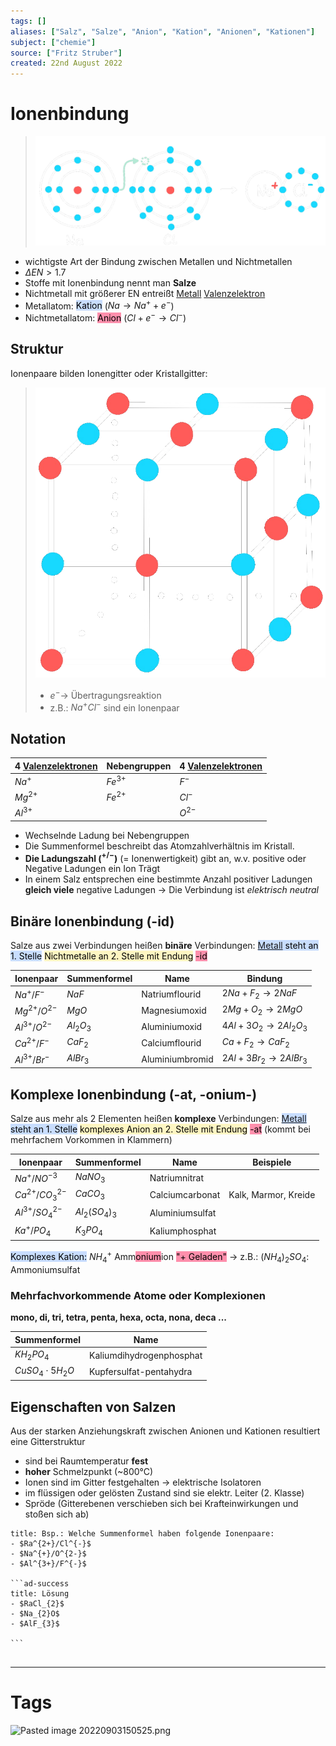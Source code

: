 ```yaml
---
tags: []
aliases: ["Salz", "Salze", "Anion", "Kation", "Anionen", "Kationen"]
subject: ["chemie"]
source: ["Fritz Struber"]
created: 22nd August 2022
---
```


# Ionenbindung
>![475](assets/Ionen-bdn.png)
- wichtigste Art der Bindung zwischen Metallen und Nichtmetallen
- $\Delta EN > 1.7$
- Stoffe mit Ionenbindung nennt man **Salze**
- Nichtmetall mit größerer EN entreißt [Metall](Metallbindung.md) [Valenzelektron](Valenzelektronen.md)
- Metallatom: <mark style="background: #ADCCFFA6;">Kation</mark> ($Na\longrightarrow Na^{+}+e^{-}$)
- Nichtmetallatom: <mark style="background: #FF5582A6;">Anion</mark> ($Cl+e^{-}\longrightarrow Cl^{-}$)

## Struktur
Ionenpaare bilden Ionengitter  oder Kristallgitter:
>![300](assets/IonAnord.png)
> - $e^{-} \rightarrow$  Übertragungsreaktion
> - z.B.: $Na^{+}Cl^{-}$ sind ein Ionenpaar

## Notation
|  4 [Valenzelektronen](Valenzelektronen.md) | Nebengruppen |  4 [Valenzelektronen](Valenzelektronen.md) |
| -------------------- | ------------ | --------------------- |
| $Na^{+}$             | $Fe^{3+}$    | $F^{-}$               |
| $Mg^{2+}$            | $Fe^{2+}$    | $Cl^{-}$              |
| $Al^{3+}$            |              | $O^{2-}$              |
- Wechselnde Ladung bei Nebengruppen
- Die Summenformel beschreibt das Atomzahlverhältnis im Kristall.
- **Die Ladungszahl ($^{+/-}$)** (= Ionenwertigkeit) gibt an, w.v. positive oder Negative Ladungen ein Ion Trägt
- In einem Salz entsprechen eine bestimmte Anzahl positiver Ladungen **gleich viele** negative Ladungen $\rightarrow$ Die Verbindung ist *elektrisch neutral*

## Binäre Ionenbindung (-id)
Salze aus zwei Verbindungen heißen **binäre** Verbindungen:
<mark style="background: #ADCCFFA6;">[Metall](Metallbindung.md) steht an 1. Stelle</mark>
<mark style="background: #FFF3A3A6;">Nichtmetalle an 2. Stelle mit Endung</mark> <mark style="background: #FF5582A6;">-id</mark> 

| Ionenpaar        | Summenformel  | Name            | Bindung                                  |
| ---------------- | ------------- | --------------- | ---------------------------------------- |
| $Na^{+}/F^{-}$   | $NaF$         | Natriumflourid  | $2Na+F_{2}\longrightarrow 2NaF$          |
| $Mg^{2+}/O^{2-}$ | $MgO$         | Magnesiumoxid   | $2Mg+O_{2}\longrightarrow 2MgO$          |
| $Al^{3+}/O^{2-}$ | $Al_{2}O_{3}$ | Aluminiumoxid   | $4Al+3O_{2}\longrightarrow 2Al_{2}O_{3}$ |
| $Ca^{2+}/F^{-}$  | $CaF_2$       | Calciumflourid  | $Ca+F_{2}\longrightarrow CaF_{2}$        |
| $Al^{3+}/Br^{-}$ | $AlBr_{3}$    | Aluminiumbromid | $2Al + 3Br_2\longrightarrow 2AlBr_{3}$                                        |

## Komplexe Ionenbindung (-at, -onium-)
Salze aus mehr als 2 Elementen heißen **komplexe** Verbindungen:
<mark style="background: #ADCCFFA6;">[Metall](Metallbindung.md) steht an 1. Stelle</mark>
<mark style="background: #FFF3A3A6;">komplexes Anion an 2. Stelle mit Endung</mark> <mark style="background: #FF5582A6;">-at</mark> (kommt bei mehrfachem Vorkommen in Klammern)

| Ionenpaar             | Summenformel         | Name            | Beispiele            |
| --------------------- | -------------------- | --------------- | -------------------- |
| $Na^{+}/NO^{-3}$      | $NaNO_{3}$           | Natriumnitrat   |                      |
| $Ca^{2+}/CO^{2-}_{3}$ | $CaCO_{3}$           | Calciumcarbonat | Kalk, Marmor, Kreide |
| $Al^{3+}/SO^{2-}_{4}$ | $Al_{2}(SO_{4})_{3}$ | Aluminiumsulfat |                      |
| $Ka^{+}/PO_{4}$       | $K_{3}PO_{4}$        | Kaliumphosphat  |                      |

<mark style="background: #ADCCFFA6;">Komplexes Kation:</mark> $NH_{4}^{+}$ Amm<mark style="background: #FF5582A6;">onium</mark>ion <mark style="background: #FF5582A6;">"+ Geladen"</mark> 
$\rightarrow$ z.B.: $(NH_{4})_{2}SO_{4}$: Ammoniumsulfat

### Mehrfachvorkommende Atome oder Komplexionen
**mono, di, tri, tetra, penta, hexa, octa, nona, deca ...**

| Summenformel            | Name                     |
| ----------------------- | ------------------------ |
| $KH_{2}PO_{4}$          | Kaliumdihydrogenphosphat |
| $CuSO_{4}\cdot 5H_{2}O$ | Kupfersulfat-pentahydra  |

## Eigenschaften von Salzen
Aus der starken Anziehungskraft zwischen Anionen und Kationen resultiert eine Gitterstruktur
- sind bei Raumtemperatur **fest**
- **hoher** Schmelzpunkt (~800°C)
- Ionen sind im Gitter festgehalten $\rightarrow$ elektrische Isolatoren
- im flüssigen oder gelösten Zustand sind sie elektr. Leiter (2. Klasse)
- Spröde (Gitterebenen verschieben sich bei Krafteinwirkungen und stoßen sich ab)

````ad-example
title: Bsp.: Welche Summenformel haben folgende Ionenpaare:
- $Ra^{2+}/Cl^{-}$
- $Na^{+}/O^{2-}$
- $Al^{3+}/F^{-}$

```ad-success
title: Lösung
- $RaCl_{2}$
- $Na_{2}O$
- $AlF_{3}$

```


````

---
# Tags
![Pasted image 20220903150525.png](Pasted%20image%2020220903150525.png)